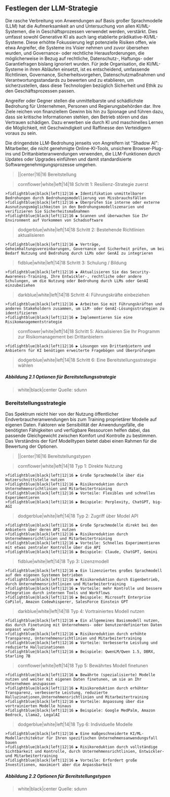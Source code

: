 ## Festlegen der LLM-Strategie

Die rasche Verbreitung von Anwendungen auf Basis großer Sprachmodelle (LLM) hat die Aufmerksamkeit an und Untersuchung von allen KI/ML-Systemen, die in Geschäftsprozessen verwendet werden, verstärkt. Dies umfasst sowohl Generative KI als auch lang etablierte prädikative-KI/ML-Systeme. Diese erhöhte Fokussierung legt potenzielle Risiken offen, wie etwa Angreifer, die Systeme ins Visier nehmen und zuvor übersehen wurden, und Governance- oder rechtliche Herausforderungen, die möglicherweise in Bezug auf rechtliche, Datenschutz-, Haftungs- oder Garantiefragen bislang ignoriert wurden. Für jede Organisation, die KI/ML-Systeme in ihren Abläufen einsetzt, ist es entscheidend, umfassende Richtlinien, Governance, Sicherheitsvorgehen, Datenschutzmaßnahmen und Verantwortungsstandards zu bewerten und zu etablieren, um sicherzustellen, dass diese Technologien bezüglich Sicherheit und Ethik zu den Geschäftsprozessen passen.

Angreifer oder Gegner stellen die unmittelbarste und schädlichste Bedrohung für Unternehmen, Personen und Regierungsbehörden dar. Ihre Ziele reichen von finanziellem Gewinn bis hin zu Spionage und führen dazu, dass sie kritische Informationen stehlen, den Betrieb stören und das Vertrauen schädigen. Dazu erwerben sie durch KI und maschinelles Lernen die Möglichkeit, mit Geschwindigkeit und Raffinesse den Verteidigern voraus zu sein.

Die dringendste LLM-Bedrohung jenseits von Angreifern ist "Shadow AI": Mitarbeiter, die nicht genehmigte Online-KI-Tools, unsichere Browser-Plug-ins und Drittanbieteranwendungen verwenden, die LLM-Funktionen durch Updates oder Upgrades einführen und damit standardisierte Softwaregenehmigungsprozesse umgehen.

>||center|16|16 Bereitstellung

>cornflower|white|left|14|18 Schritt 1: Resilienz-Strategie zuerst

    >fidlightblue|black|left|12|16 ▶ Identifikation unmittelbarer Bedrohungen durch Bedrohungsmodellierung von Missbrauchsfällen
    >fidlightblue|black|left|12|16 ▶ Überprüfen Sie interne oder externe Ausnutzungsmöglichkeiten in den Bedrohungsmodellszenarien und verifizieren Sie Sicherheitsmaßnahmen
    >fidlightblue|black|left|12|16 ▶ Scannen und überwachen Sie Ihr Environment auf Vorkommen von Schadsoftware

>dodgerblue|white|left|14|18 Schritt 2: Bestehende Richtlinien aktualisieren

    >fidlightblue|black|left|12|16 ▶ Verträge, Geheimhaltungsvereinbarungen, Governance und Sicherheit prüfen, um bei Bedarf Nutzung und Bedrohung durch LLMs oder GenAI zu integrieren

>fidblue|white|left|14|18 Schritt 3: Schulung / Bildung

    >fidlightblue|black|left|12|16 ▶ Aktualisieren Sie das Security-Awareness-Training, Ihre Entwickler-, rechtliche oder andere Schulungen, um die Nutzung oder Bedrohung durch LLMs oder GenAI einzubeziehen

>darkblue|white|left|14|18 Schritt 4: Führungskräfte einbeziehen

    >fidlightblue|black|left|12|16 ▶ Arbeiten Sie mit Führungskräften und anderen Stakeholdern zusammen, um LLM- oder GenAI-Lösungsstrategien zu identifizieren
    >fidlightblue|black|left|12|16 ▶ Implementieren Sie eine Risikomanagementstrategie

>cornflower|white|left|14|18 Schritt 5: Aktualisieren Sie Ihr Programm zur Risikomanagement bei Drittanbietern

    >fidlightblue|black|left|12|16 ▶ Lösungen von Drittanbietern und Anbietern für KI benötigen erweiterte Fragebögen und Überprüfungen

>dodgerblue|white|left|14|18 Schritt 6: Eine Bereitstellungsstrategie wählen

##### Abbildung 2.1 Optionen für Bereitstellungsstrategie
>white|black|center Quelle: sdunn


### Bereitstellungsstrategie

Das Spektrum reicht hier von der Nutzung öffentlicher Endverbraucheranwendungen bis zum Training proprietärer Modelle auf eigenen Daten. Faktoren wie Sensibilität der Anwendungsfälle, die benötigten Fähigkeiten und verfügbare Ressourcen helfen dabei, das passende Gleichgewicht zwischen Komfort und Kontrolle zu bestimmen. Das Verständnis der fünf Modelltypen bietet dabei einen Rahmen für die Bewertung der Optionen.

>||center|16|16 Bereitstellungstypen

>cornflower|white|left|14|18 Typ 1: Direkte Nutzung

    >fidlightblue|black|left|12|16 ▶ Große Sprachmodelle über die Nutzerschnittstelle nutzen
    >fidlightblue|black|left|12|16 ▶ Risikoreduktion durch Unternehmensrichtlinien und Mitarbeitertraining
    >fidlightblue|black|left|12|16 ▶ Vorteile: Flexibles und schnelles Experimentieren
    >fidlightblue|black|left|12|16 ▶ Beispiele: Perplexity, ChatGPT, big-AGI

>dodgerblue|white|left|14|18 Typ 2: Zugriff über Model API

    >fidlightblue|black|left|12|16 ▶ Große Sprachmodelle direkt bei den Anbietern über deren API nutzen
    >fidlightblue|black|left|12|16 ▶ Risikoreduktion durch Unternehmensrichtlinien und Mitarbeitertraining
    >fidlightblue|black|left|12|16 ▶ Vorteile: Schnelles Experimentieren mit etwas zentraler Kontrolle über die API
    >fidlightblue|black|left|12|16 ▶ Beispiele: Claude, ChatGPT, Gemini

>fidblue|white|left|14|18 Typ 3: Lizenzmodell

    >fidlightblue|black|left|12|16 ▶ Ein lizenziertes großes Sprachmodell auf den eigenen Systemen betrieben
    >fidlightblue|black|left|12|16 ▶ Risikoreduktion durch Eigenbetrieb, durch Unternehmensrichtlinien und Mitarbeitertraining 
    >fidlightblue|black|left|12|16 ▶ Vorteile: mehr Kontrolle und bessere Integration durch internen Tools und Workflows
    >fidlightblue|black|left|12|16 ▶ Beispiele: Microsoft Enterprise CoPilot, Amazon Codewhisperer, SalesForce Einstein GPT

>darkblue|white|left|14|18 Typ 4: Vortrainiertes Modell nutzen

    >fidlightblue|black|left|12|16 ▶ Ein allgemeines Basismodell nutzen, das durch Finetuning mit Unternehmens- oder benutzerdefinierten Daten anpasst wurde
    >fidlightblue|black|left|12|16 ▶ Risikoreduktion durch erhöhte Transparenz, Unternehmensrichtlinien und Mitarbeitertraining
    >fidlightblue|black|left|12|16 ▶ Vorteile: Verbesserte Leistung und reduzierte Halluzinationen
    >fidlightblue|black|left|12|16 ▶ Beispiele: QwenLM/Qwen 1.5, DBRX, Starling 7B

>cornflower|white|left|14|18 Typ 5: Bewährtes Modell finetunen

    >fidlightblue|black|left|12|16 ▶ Bewährte (spezialisierte) Modelle nutzen und weiter mit eigenen Daten finetunen, um sie an Ihr Unternehmen anzupassen
    >fidlightblue|black|left|12|16 ▶ Risikoreduktion durch erhöhter Transparenz, verbesserte Leistung, reduzierte Halluzinationen,Unternehmensrichtlinien und Mitarbeitertraining 
    >fidlightblue|black|left|12|16 ▶ Vorteile: Anpassung über die vortrainierten Modelle hinaus
    >fidlightblue|black|left|12|16 ▶ Beispiele: Google MedPalm, Amazon Bedrock, Llama2, LegalAI

>dodgerblue|white|left|14|18 Typ 6: Individuelle Modelle

    >fidlightblue|black|left|12|16 ▶ Eine maßgeschneiderte KI/ML-Modellarchitektur für Ihren spezifischen Unternehmensanwendungsfall bauen
    >fidlightblue|black|left|12|16 ▶ Risikoreduktion durch vollständige Sichtbarkeit und Kontrolle, durch Unternehmensrichtlinien, Entwickler- und Mitarbeitertraining 
    >fidlightblue|black|left|12|16 ▶ Vorteile: Erfordert große Investitionen, maximiert aber die Anpassbarkeit

##### Abbildung 2.2 Optionen für Bereitstellungstypen
>white|black|center Quelle: sdunn